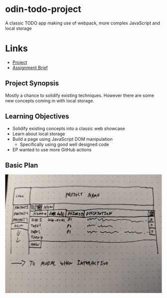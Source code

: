 # odin-todo-project
A classic TODO app making use of webpack, more complex JavaScript and local storage

# Links
- [Project](https://anevilpenguin.github.io/odin-todo-project)
- [Assignment Brief](https://www.theodinproject.com/lessons/node-path-javascript-todo-list)

## Project Synopsis

Mostly a chance to solidify existing techniques. However there are some new 
concepts coming in with local storage.

## Learning Objectives

- Solidify existing concepts into a classic web showcase
- Learn about local storage
- Build a page using JavaScript DOM manipulation
  - Specifically using good well designed code
- EP wanted to use more GitHub actions

## Basic Plan

![wireframe design](./docs/1000018588.jpg)

